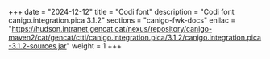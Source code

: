 +++
date        = "2024-12-12"
title       = "Codi font"
description = "Codi font canigo.integration.pica 3.1.2"
sections    = "canigo-fwk-docs"
enllac		= "https://hudson.intranet.gencat.cat/nexus/repository/canigo-maven2/cat/gencat/ctti/canigo.integration.pica/3.1.2/canigo.integration.pica-3.1.2-sources.jar"
weight		= 1
+++
